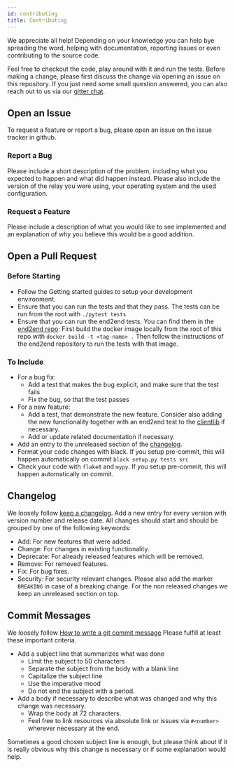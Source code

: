 ```yaml
---
id: contributing
title: Contributing
---
```


We appreciate all help! Depending on your knowledge you can help bye
spreading the word, helping with documentation, reporting issues or even contributing to the source code.

Feel free to checkout the code, play around with it and run the tests.
Before making a change, please first discuss the change via opening an issue on this
repository. If you just need some small question answered, you can also reach out to
us via our [gitter chat](https://gitter.im/trustlines/community).

## Open an Issue
To request a feature or report a bug, please open an issue on the issue tracker in github.

### Report a Bug

Please include a short description of the problem, including what you expected to happen and what did happen instead.
Please also include the version of the relay you were using, your operating system and the used configuration.

### Request a Feature
Please include a description of what you would like to see implemented and an explanation of why you believe this would
 be a good addition.

## Open a Pull Request

### Before Starting
- Follow the Getting started guides to setup your development environment.
- Ensure that you can run the tests and that they pass. The tests can be run from the root with
`./pytest tests`
- Ensure that you can run the end2end tests. You can find them in the
[end2end repo](https://github.com/trustlines-protocol/end2end):
  First build the docker image locally from the root of this repo with
  `docker build -t <tag-name> .`
  Then follow the instructions of the end2end repository to run the tests with that image.

### To Include

- For a bug fix:
  - Add a test that makes the bug explicit, and make sure that the test fails
  - Fix the bug, so that the test passes
- For a new feature:
  - Add a test, that demonstrate the new feature. Consider also adding the new functionality
  together with an end2end test to the
    [clientlib](https://github.com/trustlines-protocol/clientlib) if necessary.
  - Add or update related documentation if necessary.
- Add an entry to the unreleased section of the [changelog](https://github.com/trustlines-protocol/relay/blob/master/CHANGELOG.rst).
- Format your code changes with black. If you setup pre-commit, this will happen automatically on commit
  `black setup.py tests src`
- Check your code with `flake8` and `mypy`. If you setup pre-commit, this will happen automatically on commit.

## Changelog
We loosely follow [keep a changelog](https://keepachangelog.com/en/0.3.0/).
Add a new entry for every version with version number and release date.
All changes should start and should be grouped by one of the following keywords:
   - Add: For new features that were added.
   - Change: For changes in existing functionality.
   - Deprecate: For already released features which will be removed.
   - Remove: For removed features.
   - Fix: For bug fixes.
   - Security: For security relevant changes.
Please also add the marker `BREAKING` in case of a breaking change.
For the non released changes we keep an unreleased section on top.


## Commit Messages
We loosely follow [How to write a git commit message](https://chris.beams.io/posts/git-commit/)
Please fulfill at least these important criteria.

- Add a subject line that summarizes what was done
  - Limit the subject to 50 characters
  - Separate the subject from the body with a blank line
  - Capitalize the subject line
  - Use the imperative mood
  - Do not end the subject with a period.
- Add a body if necessary to describe what was changed and why this change was necessary.
  - Wrap the body at 72 characters.
  - Feel free to link resources via absolute link or issues via `#<number>` wherever necessary
    at the end.

Sometimes a good chosen subject line is enough, but please think about if it is really obvious why this change is necessary
or if some explanation would help.
